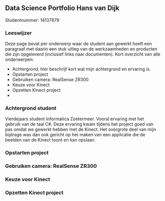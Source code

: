 ## Data Science Portfolio Hans van Dijk
Studentnummer: 14137879

### Leeswijzer
Deze page bevat per onderwerp waar de student aan gewerkt heeft een paragraaf met daarin een stuk uitleg van de werkzaamheden en producten die zijn opgeleverd (inclusief links naar documenten). Kort overzicht van alle onderwerpen:
- Achtergrond, hier beschrijf kort wat mijn achtergrond en ervaring is.
- Opstarten project
- Gebruiken camera: RealSense ZR300
- Keuze voor Kinect
- Opzetten Kinect project
- 

### Achtergrond student
Vierdejaars student Informatica Zoetermeer. Vooral ervaring met het gebruik van de taal C#. Deze ervaring kwam tijdens het project goed van pas omdat we gewerkt hebben met de Kinect. Het overgrote deel van mijn bijdrage was dan ook gericht op het maken van een applicatie die de beelden van de Kinect toont en kan opslaan.

### Opstarten project

### Gebruiken camera: RealSense ZR300

### Keuze voor Kinect

### Opzetten Kinect project
